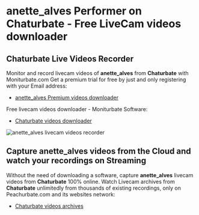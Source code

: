 # anette_alves Performer on Chaturbate - Free LiveCam videos downloader

## Chaturbate Live Videos Recorder

Monitor and record livecam videos of **anette_alves** from **Chaturbate** with Moniturbate.com
Get a premium trial for free by just and only registering with your Email address:
* [anette_alves Premium videos downloader](https://moniturbate.com/request-demo-licence-key.html)

Free livecam videos downloader - Moniturbate Software:
* [Chaturbate videos downloader](https://moniturbate.com/moniturbate-download-software.html)

![anette_alves livecam videos recorder](https://peachurnet.com/templates/moniturbate-software.png)


## Capture anette_alves videos from the Cloud and watch your recordings on Streaming

Without the need of downloading a software, capture **anette_alves** livecam videos from **Chaturbate** 100% online.
Watch Livecam archives from **Chaturbate** unlimitedly from thousands of existing recordings, only on Peachurbate.com and its websites network:
* [Chaturbate videos archives](https://peachurnet.com/)